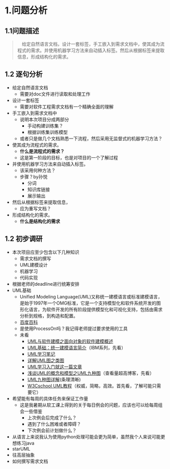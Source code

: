 # 1.问题分析

## 1.1问题描述

> &emsp;给定自然语言文档，设计一套标签，手工嵌入到需求文档中，使其成为流程式的需求。并使用机器学习方法来自动插入标签。然后从根据标签来提取信息，形成结构化的需求。

## 1.2 逐句分析

- 给定自然语言文档
    - 需要对doc文件进行读取和处理工作
- 设计一套标签
    - 需要对软件工程需求文档有一个精确全面的理解
- 手工嵌入到需求文档中
    - 说明本次项目分成两部分
        - 手动构建训练集？
        - 根据训练集训练模型
    - 或者只是做几个文档熟悉一下流程，然后采用无监督式的机器学习方法？
- 使其成为流程式的需求。
    - **什么是流程式的需求？**
    - 这是第一阶段的目标，也是对项目的一个了解过程
- 并使用机器学习方法来自动插入标签。
    - 该采用何种方法？
    - 步骤？by孙悦
        - 分词
        - 知识库链接
        - 展示输出
- 然后从根据标签来提取信息，
    - 应为重写文档？
- 形成结构化的需求。
    - **什么是结构化的需求**

## 1.2 初步调研

- 本次项目应至少包含以下几种知识
    - 需求文档的撰写
    - UML建模设计
    - 机器学习
    - 代码实现
- 根据老师的deadline进行统筹安排
- UML基础
    - Unified Modeling Language(UML)又称统一建模语言或标准建模语言，是始于1997年一个OMG标准，它是一个支持模型化和软件系统开发的图形化语言，为软件开发的所有阶段提供模型化和可视化支持，包括由需求分析到规格，到构造和配置。
    - [百度百科](https://baike.baidu.com/item/%E7%BB%9F%E4%B8%80%E5%BB%BA%E6%A8%A1%E8%AF%AD%E8%A8%80/3160571?fromtitle=UML&fromid=446747&fr=aladdin#9)
    - 是使用ProcessOn吗？我记得老师提过要求使用的工具
    - 未看
        - [UML与软件建模之面向对象的软件建模概述](http://www.uml.org.cn/oobject/201304071.asp)
        - [UML基础：统一建模语言简介](https://www.ibm.com/developerworks/cn/rational/r-uml/)（IBM系列，先看）
        - [UML学习笔记](http://www.uml.org.cn/UMLApplication/200708241.asp)
        - [详解UML图之类图](http://www.uml.org.cn/oobject/201610282.asp)
        - [UML学习入门就这一篇文章](https://blog.csdn.net/soft_zzti/article/details/79811923)
        - [浅谈UML的概念和模型之UML九种图](https://blog.csdn.net/jiuqiyuliang/article/details/8552956)（查看量超高博客，先看）
        - [UML九种图详解](https://blog.csdn.net/fanxiaobin577328725/article/details/51591482)(条理清晰)
        - [W3Cschool UML教程](https://www.w3cschool.cn/uml_tutorial/uml_tutorial-c1gf28pd.html)（权威，简略，高效。首先看，了解可能只需要它）
- 希望能有每周的具体任务来保证工作量
    - 这是我暑期从软工课上得到的关于每日例会的问题，应该也可以给每周组会一些借鉴
        - 上次例会后完成了什么？
        - 遇到了什么困难或者障碍？
        - 下次例会前计划做什么？
- 从语言上来说我认为使用python处理可能会更为简单，虽然我个人来说可能更想练习java
- starUML
- 往高层抽象
- 如何撰写需求文档